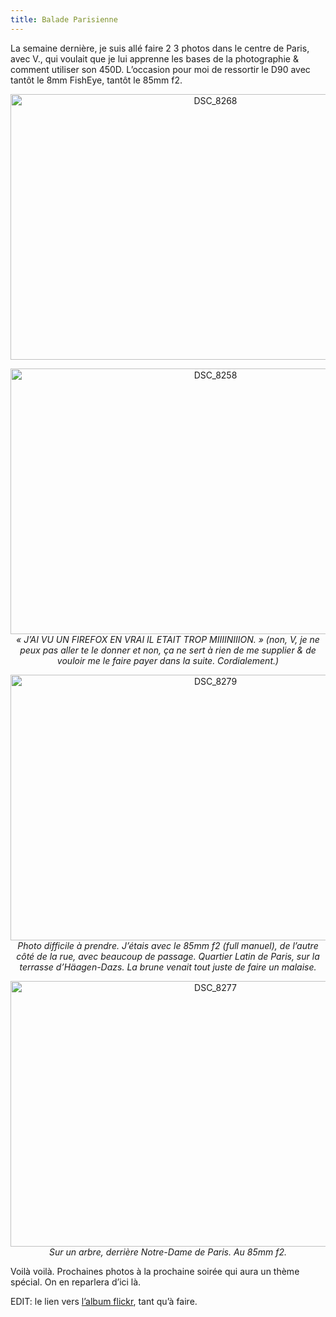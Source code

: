 ```yaml
---
title: Balade Parisienne
---
```

La semaine dernière, je suis allé faire 2 3 photos dans le centre de Paris, avec V., qui voulait que je lui apprenne les bases de la photographie & comment utiliser son 450D. L&rsquo;occasion pour moi de ressortir le D90 avec tantôt le 8mm FishEye, tantôt le 85mm f2.

<p style="text-align:center;">
  <a href="http://www.flickr.com/photos/dondapo/5693282097/" title="DSC_8268 de Cyril Krylatov, sur Flickr"><img src="http://farm6.static.flickr.com/5150/5693282097_d0ec411776_z.jpg" width="640" height="425" alt="DSC_8268" /></a>
</p>

<!--more-->

<p style="text-align:center;">
  <a href="http://www.flickr.com/photos/dondapo/5693847852/" title="DSC_8258 de Cyril Krylatov, sur Flickr"><img src="http://farm6.static.flickr.com/5263/5693847852_bb18807ee8_z.jpg" width="640" height="425" alt="DSC_8258" /></a><br /><em>&laquo;&nbsp;J&rsquo;AI VU UN FIREFOX EN VRAI IL ETAIT TROP MIIIINIIION.&nbsp;&raquo; (non, V, je ne peux pas aller te le donner et non, ça ne sert à rien de me supplier & de vouloir me le faire payer dans la suite. Cordialement.)</em>
</p>

<p style="text-align:center;">
  <a href="http://www.flickr.com/photos/dondapo/5693860982/" title="DSC_8279 de Cyril Krylatov, sur Flickr"><img src="http://farm6.static.flickr.com/5024/5693860982_7542b31801_z.jpg" width="640" height="425" alt="DSC_8279" /></a><br /><em>Photo difficile à prendre. J&rsquo;étais avec le 85mm f2 (full manuel), de l&rsquo;autre côté de la rue, avec beaucoup de passage. Quartier Latin de Paris, sur la terrasse d&rsquo;Häagen-Dazs. La brune venait tout juste de faire un malaise.</em>
</p>

<p style="text-align:center;">
  <a href="http://www.flickr.com/photos/dondapo/5693858610/" title="DSC_8277 de Cyril Krylatov, sur Flickr"><img src="http://farm6.static.flickr.com/5146/5693858610_a7b4fbe7c7_z.jpg" width="640" height="425" alt="DSC_8277" /></a><br /><em>Sur un arbre, derrière Notre-Dame de Paris. Au 85mm f2.</em>
</p>

Voilà voilà. Prochaines photos à la prochaine soirée qui aura un thème spécial. On en reparlera d&rsquo;ici là.

EDIT: le lien vers [l&rsquo;album flickr][1], tant qu&rsquo;à faire.

 [1]: http://www.flickr.com/photos/dondapo/sets/72157626536382661/
